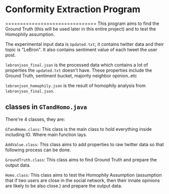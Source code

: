 # Conformity Extraction Program
===============================
This program aims to find the Ground Truth (this will be used later in this entire project) and to test the Homophily assumption. 

The experimental input data is `Updated.txt`; it contains twitter data and their topic is "LeBron".
It also contains sentiment value of each tweet the user post.

`lebronjson_final.json` is the processed data which contains a lot of properties the `updated.txt` doesn't have.
These properties include the Ground Truth, sentiment bucket, majority neighbor opinion..etc

`lebronjson_homophily.json` is the result of homophily analysis from `lebronjson_final.json`.

classes in `GTandHomo.java`
-------------------------
There're 4 classes, they are:

`GTandHomo.class`: This class is the main class to hold everything inside including IO. Where main function lays.

`AddValue.class`: This class aims to add properties to raw twitter data so that following process can be done.

`GroundTruth.class`: This class aims to find Ground Truth and prepare the output data.

`Homo.class`: This class aims to test the Homophily Assumption (assumption that if two users are close in the social network, then their innate opinions are likely to be also close.) and prepare the output data.

